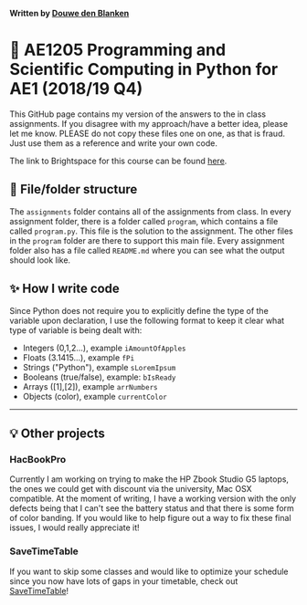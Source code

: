 **Written by [Douwe den Blanken](https://www.linkedin.com/in/douwedenblanken/)**

# 🐍 AE1205 Programming and Scientific Computing in Python for AE1 (2018/19 Q4)

This GitHub page contains my version of the answers to the in class assignments. If you disagree with my approach/have a better idea, please let me know. PLEASE do not copy these files one on one, as that is fraud. Just use them as a reference and write your own code.

The link to Brightspace for this course can be found [here](https://brightspace.tudelft.nl/d2l/home/133502).

## 📁 File/folder structure

The `assignments` folder contains all of the assignments from class. In every assignment folder, there is a folder called `program`, which contains a file called `program.py`. This file is the solution to the assignment. The other files in the `program` folder are there to support this main file. Every assignment folder also has a file called `README.md` where you can see what the output should look like.

## ✨ How I write code

Since Python does not require you to explicitly define the type of the variable upon declaration, I use the following format to keep it clear what type of variable is being dealt with:

* Integers (0,1,2...), example `iAmountOfApples`
* Floats (3.1415...), example `fPi`
* Strings ("Python"), example `sLoremIpsum`
* Booleans (true/false), example: `bIsReady`
* Arrays ([1],[2]), example `arrNumbers`
* Objects (color), example `currentColor`

***

## 💡 Other projects

### HacBookPro

Currently I am working on trying to make the HP Zbook Studio G5 laptops, the ones we could get with discount via the university, Mac OSX compatible. At the moment of writing, I have a working version with the only defects being that I can't see the battery status and that there is some form of color banding. If you would like to help figure out a way to fix these final issues, I would really appreciate it!

### SaveTimeTable

If you want to skip some classes and would like to optimize your schedule since you now have lots of gaps in your timetable, check out [SaveTimeTable](https://douwe.xyz/savetimetable/)!